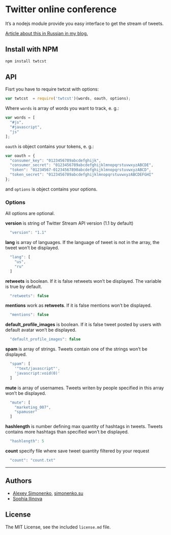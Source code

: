 # Twitter online conference

It’s a nodejs module provide you easy interface to get the stream of tweets.

[Article about this in Russian in my blog.](http://simonenko.su/53381781858/pulse-of-web-developments)

## Install with NPM

```bash
npm install twtcst
```

## API

Fisrt you have to require twtcst with options:

```js
var twtcst  = require('twtcst')(words, oauth, options);
```

Where ```words``` is array of words you want to track, e. g.:

```js
var words = [
  "#js",
  "#javascript",
  "js"
];
```

```oauth``` is object contains your tokens, e. g.:

```js
var oauth = {
  "consumer_key": "0123456789abcdefghijk",
  "consumer_secret": "0123456789abcdefghijklmnopqrstuvwxyzABCDE",
  "token": "01234567-01234567890abcdefghijklmnopqrstuvwxyzABCD",
  "token_secret": "0123456789abcdefghijklmnopqrstuvwxyzABCDEFGHI"
};
```

and ```options``` is object contains your options.

### Options

All options are optional.

**version** is string of Twitter Stream API version (1.1 by default)

```js
  "version": "1.1"
```

**lang** is array of languages. If the language of tweet is not in the array,
the tweet won’t be displayed.

```js
  "lang": [
    "us",
    "ru"
  ]
```

**retweets** is boolean. If it is false retweets won’t be displayed. The 
variable is true by default.

```js
  "retweets": false
```

**mentions** work as **retweets**. If it is false mentions won’t be displayed.

```js
  "mentions": false
```

**default_profile_images** is boolean. If it is false tweet posted by users with
default avatar won’t be displayed.

```js
  "default_profile_images": false
```

**spam** is array of strings. Tweets contain one of the strings won’t be
displayed.

```js
  "spam": [
    '"text/javascript"',
    'javascript:void(0)'
  ]
```

**mute** is array of usernames. Tweets writen by people specified in this array
won’t be displayed.

```js
  "mute": [
    "marketing_007",
    "spamuser"
  ]
```

**hashlength** is number defining max quantity of hashtags in tweets. Tweets
contains more hashtags than specified won’t be displayed.

```js
  "hashlength": 5
```

**count** specify file where save tweet quantity filtered by your request

```js
  "count": "count.txt"
```


---

## Authors

* [Alexey Simonenko](mailto:alexey@simonenko.su), [simonenko.su](http://simonenko.su)
* [Sophia Ilinova](mailto:tavsophi@gmail.com)

## License

The MIT License, see the included `license.md` file.
